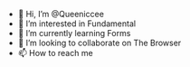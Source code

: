 - 👋 Hi, I’m @Queeniccee
- 👀 I’m interested in  Fundamental
- 🌱 I’m currently learning Forms
- 💞️ I’m looking to collaborate on The Browser
- 📫 How to reach me 

<!---
Queeniccee/Queeniccee is a ✨ special ✨ repository because its `README.md` (this file) appears on your GitHub profile.
You can click the Preview link to take a look at your changes.
--->
